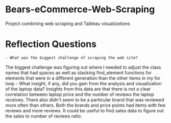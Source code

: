 # Bears-eCommerce-Web-Scraping
Project combining web scraping and Tableau visualizations

# Reflection Questions
    - What was the biggest challenge of scraping the web site?
The biggest challenge was figuring out where I needed to adjust the class names that had spaces as well as stacking find_element functions for elements that were in a different generation than the other items in my for loop
    - What insight, if any, did you gain from the analysis and visualization of the laptop data?
Insights from this data are that there is not a clear correlation between laptop price and the number of reviews the laptop receives. There also didn't seem to be a particular brand that was reviewed more often than others. Both the brands and price points had items with few reviews and more reviews. It could be useful to find sales data to figure out the sales to number of reviews ratio.

